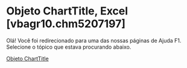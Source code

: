 
# Objeto ChartTitle, Excel [vbagr10.chm5207197]

Olá! Você foi redirecionado para uma das nossas páginas de Ajuda F1. Selecione o tópico que estava procurando abaixo.

[Objeto ChartTitle](http://msdn.microsoft.com/library/6eca7bbc-0158-f25e-d7c8-3f57f06ccccf%28Office.15%29.aspx)
